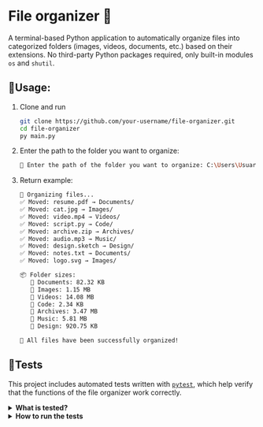 # File organizer 📂

A terminal-based Python application to automatically organize files into categorized folders (images, videos, documents, etc.) based on their extensions. No third-party Python packages required, only built-in modules `os` and `shutil`.

## 🔧Usage:
1. Clone and run

   ```bash
   git clone https://github.com/your-username/file-organizer.git
   cd file-organizer
   py main.py
   ```
3. Enter the path to the folder you want to organize:
   
   ```bash
   📂 Enter the path of the folder you want to organize: C:\Users\Usuario\Downloads
   ```
4. Return example:
   
   ```bash
   🔄 Organizing files...
   ✅ Moved: resume.pdf → Documents/
   ✅ Moved: cat.jpg → Images/
   ✅ Moved: video.mp4 → Videos/
   ✅ Moved: script.py → Code/
   ✅ Moved: archive.zip → Archives/
   ✅ Moved: audio.mp3 → Music/
   ✅ Moved: design.sketch → Design/
   ✅ Moved: notes.txt → Documents/
   ✅ Moved: logo.svg → Images/

   📦 Folder sizes:
      📁 Documents: 82.32 KB
      📁 Images: 1.15 MB
      📁 Videos: 14.08 MB
      📁 Code: 2.34 KB
      📁 Archives: 3.47 MB
      📁 Music: 5.81 MB
      📁 Design: 920.75 KB

   🎉 All files have been successfully organized!
   ```

## 🧪Tests
This project includes automated tests written with [`pytest`](https://docs.pytest.org/), which help verify that the functions of the file organizer work correctly.

<details>
<summary><strong>What is tested?</strong></summary>

- `get_category(extension)`: ensures file extensions are correctly classified into categories.
- `format_size(bytes_size)`: verifies that file sizes are properly formatted (e.g., bytes → KB/MB).
- `get_folder_size(path)`: confirms that the total size of a folder is calculated accurately.
- `organize_files(folder_path)`: tests that files are moved into the correct category folders based on their extensions.

</details>

<details>
<summary><strong>How to run the tests</strong></summary>
   
   Make sure `pytest` is installed and run:
   
   ```bash
   pip install -U pytest
   pytest
   ```

   Output:

   ```bash
   =================== test session starts ===================
   platform
   rootdir:
   collected 4 items
   
   test_main.py ....                                    [100%]
   
   ==================== all tests passed =====================
   ```

</details>

   
